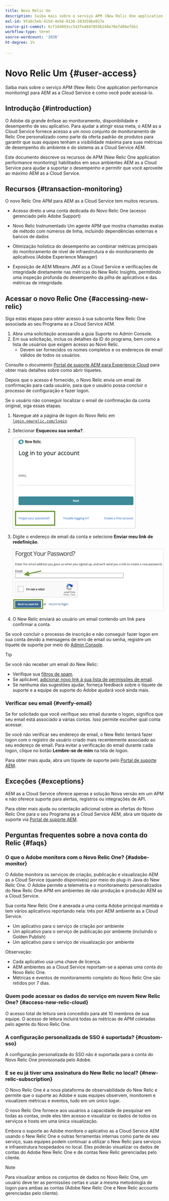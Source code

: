 ```yaml
---
title: Novo Relic Um
description: Saiba mais sobre o serviço APM (New Relic One application performance monitoring) para AEM as a Cloud Service e como você pode acessá-lo.
exl-id: 9fa0c5eb-415d-4e56-8136-203d59be927e
source-git-commit: 6cf164093cc543fe4847859b248e70efd86efbb1
workflow-type: tm+mt
source-wordcount: '1038'
ht-degree: 1%

---
```



# Novo Relic Um {#user-access}

Saiba mais sobre o serviço APM (New Relic One application performance monitoring) para AEM as a Cloud Service e como você pode acessá-lo.

## Introdução {#introduction}

O Adobe dá grande ênfase ao monitoramento, disponibilidade e desempenho de seu aplicativo. Para ajudar a atingir essa meta, o AEM as a Cloud Service fornece acesso a um novo conjunto de monitoramento de Relic One personalizado como parte da oferta padrão de produtos para garantir que suas equipes tenham a visibilidade máxima para suas métricas de desempenho do ambiente e do sistema as a Cloud Service AEM.

Este documento descreve os recursos de APM (New Relic One application performance monitoring) habilitados em seus ambientes AEM as a Cloud Service para ajudar a suportar o desempenho e permitir que você aproveite ao máximo AEM as a Cloud Service.

## Recursos {#transaction-monitoring}

O novo Relic One APM para AEM as a Cloud Service tem muitos recursos.

* Acesso direto a uma conta dedicada do Novo Relic One (acesso gerenciado pelo Adobe Support)

* Novo Relic Instrumentado Um agente APM que mostra chamadas exatas de método com números de linha, incluindo dependências externas e bancos de dados

* Otimização holística do desempenho ao combinar métricas principais do monitoramento de nível de infraestrutura e do monitoramento de aplicativos (Adobe Experience Manager)

* Exposição de AEM Mbeans JMX as a Cloud Service e verificações de integridade diretamente nas métricas do New Relic Insights, permitindo uma inspeção profunda do desempenho da pilha de aplicativos e das métricas de integridade.

## Acessar o novo Relic One {#accessing-new-relic}

Siga estas etapas para obter acesso à sua subconta New Relic One associada ao seu Programa as a Cloud Service AEM.

1. Abra uma solicitação acessando a guia Suporte no Admin Console.
1. Em sua solicitação, inclua os detalhes da ID do programa, bem como a lista de usuários que exigem acesso ao Novo Relic.
   * Devem ser fornecidos os nomes completos e os endereços de email válidos de todos os usuários.

Consulte o documento [Portal de suporte AEM para Experience Cloud](https://helpx.adobe.com/br/enterprise/using/support-for-experience-cloud.html) para obter mais detalhes sobre como abrir tíquetes.

Depois que o acesso é fornecido, o Novo Relic envia um email de confirmação para cada usuário, para que o usuário possa concluir o processo de configuração e fazer logon.

Se o usuário não conseguir localizar o email de confirmação da conta original, siga essas etapas.

1. Navegue até a página de logon do Novo Relic em [`login.newrelic.com/login`](https://login.newrelic.com/login).

1. Selecionar **Esqueceu sua senha?**.

   ![Novo logon do Relic](/help/implementing/cloud-manager/assets/new-relic/newrelic-1.png)

1. Digite o endereço de email da conta e selecione **Enviar meu link de redefinição**.

   ![Inserir endereço de email](/help/implementing/cloud-manager/assets/new-relic/newrelic-2.png)

1. O New Relic enviará ao usuário um email contendo um link para confirmar a conta.

Se você concluir o processo de inscrição e não conseguir fazer logon em sua conta devido a mensagens de erro de email ou senha, registre um tíquete de suporte por meio do [Admin Console](https://adminconsole.adobe.com/).

>[!TIP]
>
>Se você não receber um email do New Relic:
>
>* Verifique sua [filtros de spam](https://docs.newrelic.com/docs/accounts/accounts-billing/account-setup/create-your-new-relic-account/).
>* Se aplicável, [adicionar novo link à sua lista de permissões de email](https://docs.newrelic.com/docs/accounts/accounts/account-maintenance/account-email-settings/#email-whitelist).
>* Se nenhuma das sugestões ajudar, forneça feedback sobre o tíquete de suporte e a equipe de suporte do Adobe ajudará você ainda mais.


### Verificar seu email {#verify-email}

Se for solicitado que você verifique seu email durante o logon, significa que seu email está associado a várias contas. Isso permite escolher qual conta acessar.

Se você não verificar seu endereço de email, o New Relic tentará fazer logon com o registro de usuário criado mais recentemente associado ao seu endereço de email. Para evitar a verificação do email durante cada logon, clique no botão **Lembre-se de mim** na tela de logon.

Para obter mais ajuda, abra um tíquete de suporte pelo [Portal de suporte AEM](https://helpx.adobe.com/enterprise/using/support-for-experience-cloud.html).

## Exceções {#exceptions}

AEM as a Cloud Service oferece apenas a solução Nova versão em um APM e não oferece suporte para alertas, registros ou integrações de API.

Para obter mais ajuda ou orientação adicional sobre as ofertas do Novo Relic One para o seu Programa as a Cloud Service AEM, abra um tíquete de suporte via [Portal de suporte AEM](https://helpx.adobe.com/enterprise/using/support-for-experience-cloud.html).

## Perguntas frequentes sobre a nova conta do Relic {#faqs}

### O que o Adobe monitora com o Novo Relic One? {#adobe-monitor}

O Adobe monitora os serviços de criação, publicação e visualização AEM as a Cloud Service (quando disponíveis) por meio do plug-in Java do New Relic One. O Adobe permite a telemetria e o monitoramento personalizados do New Relic One APM em ambientes de não produção e produção AEM as a Cloud Service.

Sua conta New Relic One é anexada a uma conta Adobe principal mantida e tem vários aplicativos reportando nela: três por AEM ambiente as a Cloud Service.

* Um aplicativo para o serviço de criação por ambiente
* Um aplicativo para o serviço de publicação por ambiente (incluindo o Golden Publish)
* Um aplicativo para o serviço de visualização por ambiente

Observação:

* Cada aplicativo usa uma chave de licença.
* AEM ambientes as a Cloud Service reportam-se a apenas uma conta do Novo Relic One.
* Métricas e eventos de monitoramento completo do Novo Relic One são retidos por 7 dias.

### Quem pode acessar os dados do serviço em nuvem New Relic One? {#access-new-relic-cloud}

O acesso total de leitura será concedido para até 10 membros de sua equipe. O acesso de leitura incluirá todas as métricas de APM coletadas pelo agente do Novo Relic One.

### A configuração personalizada de SSO é suportada? {#custom-sso}

A configuração personalizada do SSO não é suportada para a conta do Novo Relic One provisionada pelo Adobe.

### E se eu já tiver uma assinatura do New Relic no local? {#new-relic-subscription}

O Novo Relic One é a nova plataforma de observabilidade do New Relic e permite que o suporte ao Adobe e suas equipes observem, monitorem e visualizem métricas e eventos, tudo em um único lugar.

O novo Relic One fornece aos usuários a capacidade de pesquisar em todas as contas, onde eles têm acesso e visualizar os dados de todos os serviços e hosts em uma única visualização.

Embora o suporte ao Adobe monitore o aplicativo as a Cloud Service AEM usando o New Relic One e outras ferramentas internas como parte de seu serviço, suas equipes podem continuar a utilizar o New Relic para serviços e infraestrutura hospedados no local. Eles poderão visualizar os dados de contas do Adobe New Relic One e de contas New Relic gerenciadas pelo cliente.

>[!NOTE]
>
>Para visualizar ambos os conjuntos de dados no Novo Relic One, um usuário deve ter as permissões certas e usar a mesma metodologia de logon para ambas as contas (Adobe New Relic One e New Relic accounts gerenciadas pelo cliente).
